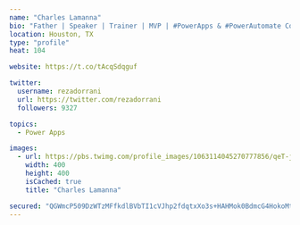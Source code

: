 ```yaml
---
name: "Charles Lamanna"
bio: "Father | Speaker | Trainer | MVP | #PowerApps & #PowerAutomate Community Super User | YouTuber Right-pointing triangle http://youtube.com/c/rezadorrani | Learn - Share - Clockwise rightwards and leftwards open circle arrows"
location: Houston, TX
type: "profile"
heat: 104

website: https://t.co/tAcqSdqguf

twitter:
  username: rezadorrani
  url: https://twitter.com/rezadorrani
  followers: 9327

topics:
  - Power Apps

images:
  - url: https://pbs.twimg.com/profile_images/1063114045270777856/qeT-jpWr_400x400.jpg
    width: 400
    height: 400
    isCached: true
    title: "Charles Lamanna"

secured: "QGWmcP509DzWTzMFfkdlBVbTI1cVJhp2fdqtxXo3s+HAHMok0BdmcG4HokoMt3Rkv15HEClhvLx/GpVba6/mT2BRnJK+rE46dTCVsPw0DnC9qVf9Z0wXdNyeWf7KkNNSK/cRGMtcfHj3qS1EhBJC4Oh9e2oGjjxdbprIBm6dkqLX53EtRasxCjSzKXU2KKyT82fhDM6eJaR6MiNsegGe0l2TrlDJxzVp3h/72zgeewpvLy+d+AEbvIp1J3gr2ZZVaI0HRFB2MHKFNunEd6F8V9qbAjnxpG3qtqVL+GebDCCjXfYLz6TjhisP2sAAXZqmS4nd0UixRXrZqCgZIYrl7XfeihTup/v6G+TLE5E6poEwjI1RzjKlfW59rcyFiW+8bXnvs7YR6CtHbTa6rov/VBYXMcomSIQ6646MVJqJLHc=;IfWR+YQaFjH0An+TN97vfw=="
---
```


